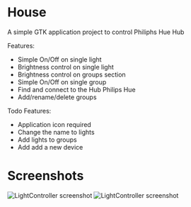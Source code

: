 # House

A simple GTK application project to control Philiphs Hue Hub

Features:
- Simple On/Off on single light
- Brightness control on single light
- Brightness control on groups section
- Simple On/Off on single group
- Find and connect to the Hub Philips Hue
- Add/rename/delete groups

Todo Features:
- Application icon required 
- Change the name to lights
- Add lights to groups
- Add add a new device

# Screenshots
![LightController screenshot](https://github.com/Scroker/Photos/blob/main/LightControllerScreen/Schermata%20del%202022-09-17%2002-50-30.png)
![LightController screenshot](https://github.com/Scroker/Photos/blob/main/LightControllerScreen/Schermata%20del%202022-09-17%2002-51-35.png)
